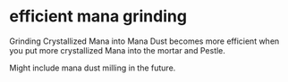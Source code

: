# efficient mana grinding
 Grinding Crystallized Mana into Mana Dust becomes more efficient when you put more crystallized Mana into the mortar and Pestle.
 
 Might include mana dust milling in the future.
